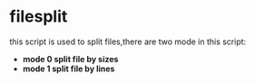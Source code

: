 # filesplit
this script is used to split files,there are two mode in this script:
- **mode 0 split file by sizes**
- **mode 1 split file by lines**
